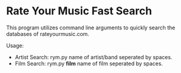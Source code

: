 # Rate Your Music Fast Search
This program utilizes command line arguments to quickly search the databases of rateyourmusic.com.

Usage:
* Artist Search: rym.py name of artist/band seperated by spaces.
* Film Search: rym.py **film** name of film seperated by spaces.
